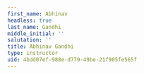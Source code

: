 ```yaml
---
first_name: Abhinav
headless: true
last_name: Gandhi
middle_initial: ''
salutation: ''
title: Abhinav Gandhi
type: instructor
uid: 4bdd07ef-988e-d779-49be-21f905fe565f
---
```

